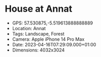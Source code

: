 # House at Annat

- GPS: 57.530875,-5.519613888888889
- Location: Annat
- Tags: Landscape, Forest
- Camera: Apple iPhone 14 Pro Max
- Date: 2023-04-16T07:29:09.000+01:00
- Dimensions: 4032x3024
